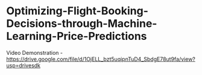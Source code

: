 # Optimizing-Flight-Booking-Decisions-through-Machine-Learning-Price-Predictions

 Video Demonstration -https://drive.google.com/file/d/1OjELL_bzt5uqipnTuD4_SbdgE78ut9fa/view?usp=drivesdk
